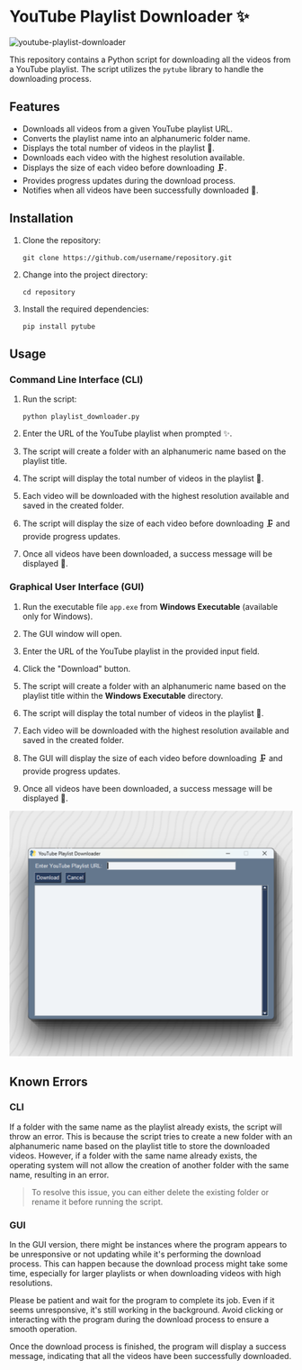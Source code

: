 # YouTube Playlist Downloader ✨

![youtube-playlist-downloader](https://socialify.git.ci/DhananjayPorwal/youtube-playlist-downloader/image?font=Jost&forks=1&issues=1&language=1&logo=https%3A%2F%2Fupload.wikimedia.org%2Fwikipedia%2Fcommons%2Fthumb%2F0%2F09%2FYouTube_full-color_icon_%25282017%2529.svg%2F120px-YouTube_full-color_icon_%25282017%2529.svg.png&name=1&owner=1&pattern=Floating%20Cogs&pulls=1&stargazers=1&theme=Auto)

This repository contains a Python script for downloading all the videos from a YouTube playlist. The script utilizes the `pytube` library to handle the downloading process.

## Features

- Downloads all videos from a given YouTube playlist URL.
- Converts the playlist name into an alphanumeric folder name.
- Displays the total number of videos in the playlist 🎦.
- Downloads each video with the highest resolution available.
- Displays the size of each video before downloading 🗜.
- Provides progress updates during the download process.
- Notifies when all videos have been successfully downloaded 🎉.

## Installation

1. Clone the repository:

   ```
   git clone https://github.com/username/repository.git
   ```

2. Change into the project directory:

   ```
   cd repository
   ```

3. Install the required dependencies:

   ```
   pip install pytube
   ```

## Usage

### Command Line Interface (CLI)

1. Run the script:

   ```
   python playlist_downloader.py
   ```

2. Enter the URL of the YouTube playlist when prompted ✨.

3. The script will create a folder with an alphanumeric name based on the playlist title.

4. The script will display the total number of videos in the playlist 🎦.

5. Each video will be downloaded with the highest resolution available and saved in the created folder.

6. The script will display the size of each video before downloading 🗜 and provide progress updates.

7. Once all videos have been downloaded, a success message will be displayed 🎉.

### Graphical User Interface (GUI)

1. Run the executable file `app.exe` from **Windows Executable** (available only for Windows).

2. The GUI window will open.

3. Enter the URL of the YouTube playlist in the provided input field.

4. Click the "Download" button.

5. The script will create a folder with an alphanumeric name based on the playlist title within the **Windows Executable** directory.

6. The script will display the total number of videos in the playlist 🎦.

7. Each video will be downloaded with the highest resolution available and saved in the created folder.

8. The GUI will display the size of each video before downloading 🗜 and provide progress updates.

9. Once all videos have been downloaded, a success message will be displayed 🎉.

![GUI Screenshot](https://raw.githubusercontent.com/DhananjayPorwal/youtube-playlist-downloader/main/image.png)

## Known Errors

### CLI

If a folder with the same name as the playlist already exists, the script will throw an error. This is because the script tries to create a new folder with an alphanumeric name based on the playlist title to store the downloaded videos. However, if a folder with the same name already exists, the operating system will not allow the creation of another folder with the same name, resulting in an error.

> To resolve this issue, you can either delete the existing folder or rename it before running the script.

### GUI

In the GUI version, there might be instances where the program appears to be unresponsive or not updating while it's performing the download process. This can happen because the download process might take some time, especially for larger playlists or when downloading videos with high resolutions.

Please be patient and wait for the program to complete its job. Even if it seems unresponsive, it's still working in the background. Avoid clicking or interacting with the program during the download process to ensure a smooth operation.

Once the download process is finished, the program will display a success message, indicating that all the videos have been successfully downloaded.
